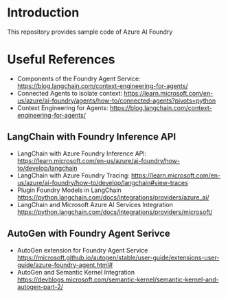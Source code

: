 # Introduction

This repository provides sample code of Azure AI Foundry

# Useful References
* Components of the Foundry Agent Service: https://blog.langchain.com/context-engineering-for-agents/
* Connected Agents to isolate context: https://learn.microsoft.com/en-us/azure/ai-foundry/agents/how-to/connected-agents?pivots=python
* Context Engineering for Agents: https://blog.langchain.com/context-engineering-for-agents/

## LangChain with Foundry Inference API
* LangChain with Azure Foundry Inference API: https://learn.microsoft.com/en-us/azure/ai-foundry/how-to/develop/langchain
* LangChain with Azure Foundry Tracing: https://learn.microsoft.com/en-us/azure/ai-foundry/how-to/develop/langchain#view-traces
* Plugin Foundry Models in LangChain https://python.langchain.com/docs/integrations/providers/azure_ai/
* LangChain and Microsoft Azure AI Services Integration https://python.langchain.com/docs/integrations/providers/microsoft/

## AutoGen with Foundry Agent Serivce
* AutoGen extension for Foundry Agent Service https://microsoft.github.io/autogen/stable/user-guide/extensions-user-guide/azure-foundry-agent.html#
* AutoGen and Semantic Kernel Integration https://devblogs.microsoft.com/semantic-kernel/semantic-kernel-and-autogen-part-2/